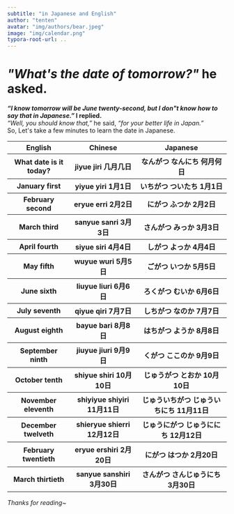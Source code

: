 ```yaml
---
subtitle: "in Japanese and English"
author: "tenten"
avatar: "img/authors/bear.jpeg"
image: "img/calendar.png"
typora-root-url: ..
---
```




<div class="content">

# _"What's the date of tomorrow?"_ he asked.

**_“I know tomorrow will be June twenty-second, but I don"t know how to say that in Japanese.”_ I replied.**  
_“Well, you should know that,”_ he said, _“for your better life in Japan.”_  
So, Let's take a few minutes to learn the date in Japanese.  

<table>

<tbody>

<tr id="title">

<th>English</th>

<th>Chinese</th>

<th>Japanese</th>

</tr>

<tr>

<th>What date is it today?</th>

<th>jiyue jiri  
几月几日</th>

<th>なんがつ なんにち  
何月何日</th>

</tr>

<tr>

<th>January first</th>

<th>yiyue yiri  
1月1日</th>

<th>いちがつ ついたち  
1月1日</th>

</tr>

<tr>

<th>February second</th>

<th>eryue erri  
2月2日</th>

<th>にがつ ふつか  
2月2日</th>

</tr>

<tr>

<th>March third</th>

<th>sanyue sanri  
3月3日</th>

<th>さんがつ みっか  
3月3日</th>

</tr>

<tr>

<th>April fourth</th>

<th>siyue siri  
4月4日</th>

<th>しがつ よっか  
4月4日</th>

</tr>

<tr>

<th>May fifth</th>

<th>wuyue wuri  
5月5日</th>

<th>ごがつ いつか  
5月5日</th>

</tr>

<tr>

<th>June sixth</th>

<th>liuyue liuri  
6月6日</th>

<th>ろくがつ むいか  
6月6日</th>

</tr>

<tr>

<th>July seventh</th>

<th>qiyue qiri  
7月7日</th>

<th>しちがつ なのか  
7月7日</th>

</tr>

<tr>

<th>August eighth</th>

<th>bayue bari  
8月8日</th>

<th>はちがつ ようか  
8月8日</th>

</tr>

<tr>

<th>September ninth</th>

<th>jiuyue jiuri  
9月9日</th>

<th>くがつ ここのか  
9月9日</th>

</tr>

<tr>

<th>October tenth</th>

<th>shiyue shiri  
10月10日</th>

<th>じゅうがつ とおか  
10月10日</th>

</tr>

<tr>

<th>November eleventh</th>

<th>shiyiyue shiyiri  
11月11日</th>

<th>じゅういちがつ じゅういちにち  
11月11日</th>

</tr>

<tr>

<th>December twelveth</th>

<th>shieryue shierri  
12月12日</th>

<th>じゅうにがつ じゅうににち  
12月12日</th>

</tr>

<tr>

<th>February twentieth</th>

<th>eryue ershiri  
2月20日</th>

<th>にがつ はつか  
2月20日</th>

</tr>

<tr>

<th>March thirtieth</th>

<th>sanyue sanshiri  
3月30日</th>

<th>さんがつ さんじゅうにち  
3月30日</th>

</tr>

</tbody>

</table>

_Thanks for reading~_  
</div>


